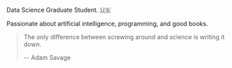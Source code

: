 Data Science Graduate Student. 🇺🇸

Passionate about artificial intelligence, programming, and good books.

> The only difference between screwing around and science is writing it down.
>
> -- Adam Savage
